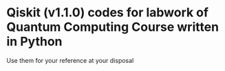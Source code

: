 # Qiskit (v1.1.0) codes for labwork of Quantum Computing Course written in Python
Use them for your reference at your disposal
